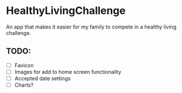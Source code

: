 # HealthyLivingChallenge
An app that makes it easier for my family to compete in a healthy living challenge.

## TODO:
- [ ] Favicon
- [ ] Images for add to home screen functionality
- [ ] Accepted date settings
- [ ] Charts?
